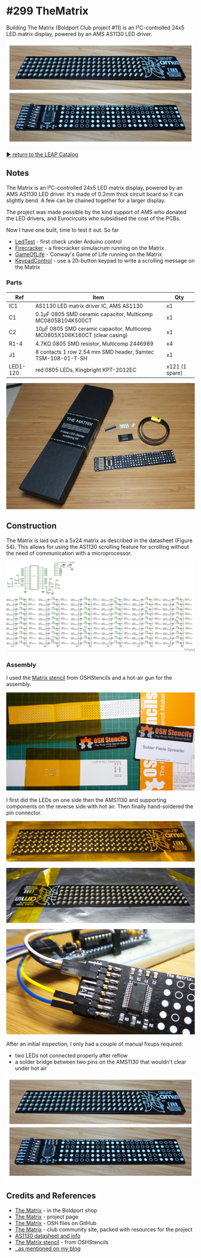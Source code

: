 # #299 TheMatrix

Building The Matrix (Boldport Club project #11) is an I²C-controlled 24x5 LED matrix display, powered by an AMS AS1130 LED driver.

![Build](./assets/TheMatrix_build.jpg?raw=true)

[:arrow_forward: return to the LEAP Catalog](http://leap.tardate.com)

## Notes

The Matrix is an I²C-controlled 24x5 LED matrix display, powered by an AMS AS1130 LED driver. It's made of 0.2mm thick circuit board so it can slightly bend. A few can be chained together for a larger display.

The project was made possible by the kind support of AMS who donated the LED drivers, and Eurocircuits who subsidised the cost of the PCBs.

Now I have one built, time to test it out. So far

* [LedTest](./LedTest) - first check under Arduino control
* [Firecracker](./Firecracker) - a firecracker simulacrum running on the Matrix
* [GameOfLife](./GameOfLife) - Conway's Game of Life running on the Matrix
* [KeypadControl](./KeypadControl) - use a 20-button keypad to write a scrolling message on the Matrix


### Parts

| Ref      | Item                                                                       |  Qty |
|----------|----------------------------------------------------------------------------|------|
| IC1      | AS1130 LED matrix driver IC, AMS AS1130                                    |   x1 |
|  C1      | 0.1µF 0805 SMD ceramic capacitor, Multicomp MC0805B104K500CT               |   x1 |
|  C2      | 10µF 0805 SMD ceramic capacitor, Multicomp MC0805X106K160CT (clear casing) |   x1 |
| R1-4     | 4.7KΩ 0805 SMD resistor, Multicomp 2446989                                 |   x4 |
|  J1      | 8 contacts 1 row 2.54 mm SMD header, Samtec TSM-108-01-T-SH                |   x1 |
| LED1-120 | red 0805 LEDs, Kingbright KPT-2012EC                                       | x121 (1 spare) |

![kit_unboxing](./assets/kit_unboxing.jpg?raw=true)

## Construction

The Matrix is laid out in a 5x24 matrix as described in the datasheet (Figure 54).
This allows for using the AS1130 scrolling feature for scrolling without the need of communication with a microprocessor.

![Schematic](./assets/TheMatrix_schematic.jpg?raw=true)


### Assembly

I used the [Matrix stencil](https://www.oshstencils.com/#projects/b0f4128d644cff5424abcb2829a05980179f08fc) from OSHStencils
and a hot-air gun for the assembly.

![kit_stencil](./assets/kit_stencil.jpg?raw=true)

I first did the LEDs on one side then the AMS1130 and supporting components on the reverse side with hot air.
Then finally hand-soldered the pin connector.

![kit_assembly_start](./assets/kit_assembly_start.jpg?raw=true)

![kit_assembly_led_placement](./assets/kit_assembly_led_placement.jpg?raw=true)

![kit_assembly_connector](./assets/kit_assembly_connector.jpg?raw=true)

After an initial inspection, I only had a couple of manual fixups required:

* two LEDs not connected properly after reflow
* a solder bridge between two pins on the AMS1130 that wouldn't clear under hot air



![Build](./assets/TheMatrix_build.jpg?raw=true)

## Credits and References
* [The Matrix](http://www.boldport.club/shop/product/687424508) - in the Boldport shop
* [The Matrix](http://boldport.com/matrix) - project page
* [The Matrix](https://github.com/boldport/thematrix) - OSH files on GitHub
* [The Matrix](http://community.boldport.club/projects/p11-thematrix/) - club community site, packed with resources for the project
* [AS1130 datasheet and info](http://ams.com/eng/Products/Power-Management/LED-Drivers/AS1130)
* [The Matrix stencil](https://www.oshstencils.com/#projects/b0f4128d644cff5424abcb2829a05980179f08fc) - from OSHStencils
* [..as mentioned on my blog](http://blog.tardate.com/2017/05/leap299-the-boldport-club-matrix.html)
